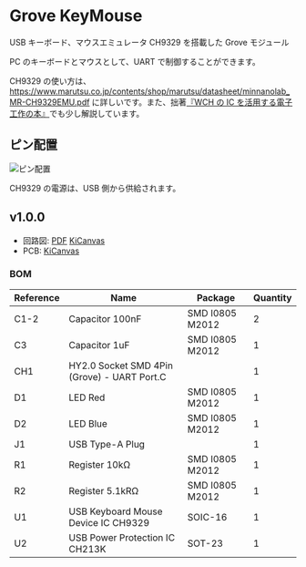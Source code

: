 # Grove KeyMouse

USB キーボード、マウスエミュレータ CH9329 を搭載した Grove モジュール

PC のキーボードとマウスとして、UART で制御することができます。

CH9329 の使い方は、https://www.marutsu.co.jp/contents/shop/marutsu/datasheet/minnanolab_MR-CH9329EMU.pdf に詳しいです。また、拙著[『WCH の IC を活用する電子工作の本』](https://booth.pm/ja/items/5261331)でも少し解説しています。

## ピン配置

![ピン配置](./grove_keymouse.png)

CH9329 の電源は、USB 側から供給されます。

## v1.0.0

- 回路図: [PDF](./grove_keymouse-v1.0.0-semantics.pdf) [KiCanvas](https://kicanvas.org/?github=https%3A%2F%2Fgithub.com%2F74th%2F74th-oshw-projects%2Fblob%2Fgrove-keymouse%2F1.0.0%2F74TH-G054-grove_keymouse%2Fgrove_keymouse.kicad_sch)
- PCB: [KiCanvas](https://kicanvas.org/?github=https%3A%2F%2Fgithub.com%2F74th%2F74th-oshw-projects%2Fblob%2Fgrove-keymouse%2F1.0.0%2F74TH-G054-grove_keymouse%2Fgrove_keymouse.kicad_pcb)

### BOM

| Reference | Name                                        | Package         | Quantity |
| --------- | ------------------------------------------- | --------------- | -------- |
| C1-2      | Capacitor 100nF                             | SMD I0805 M2012 | 2        |
| C3        | Capacitor 1uF                               | SMD I0805 M2012 | 1        |
| CH1       | HY2.0 Socket SMD 4Pin (Grove) - UART Port.C |                 | 1        |
| D1        | LED Red                                     | SMD I0805 M2012 | 1        |
| D2        | LED Blue                                    | SMD I0805 M2012 | 1        |
| J1        | USB Type-A Plug                             |                 | 1        |
| R1        | Register 10kΩ                               | SMD I0805 M2012 | 1        |
| R2        | Register 5.1kRΩ                             | SMD I0805 M2012 | 1        |
| U1        | USB Keyboard Mouse Device IC CH9329         | SOIC-16         | 1        |
| U2        | USB Power Protection IC CH213K              | SOT-23          | 1        |
